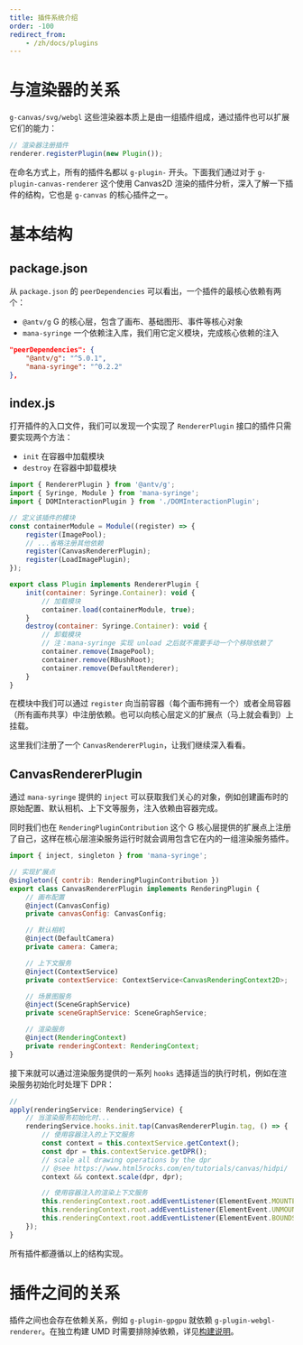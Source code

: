 ```yaml
---
title: 插件系统介绍
order: -100
redirect_from:
    - /zh/docs/plugins
---
```


# 与渲染器的关系

`g-canvas/svg/webgl` 这些渲染器本质上是由一组插件组成，通过插件也可以扩展它们的能力：

```js
// 渲染器注册插件
renderer.registerPlugin(new Plugin());
```

在命名方式上，所有的插件名都以 `g-plugin-` 开头。下面我们通过对于 `g-plugin-canvas-renderer` 这个使用 Canvas2D 渲染的插件分析，深入了解一下插件的结构，它也是 `g-canvas` 的核心插件之一。

# 基本结构

## package.json

从 `package.json` 的 `peerDependencies` 可以看出，一个插件的最核心依赖有两个：

-   `@antv/g` G 的核心层，包含了画布、基础图形、事件等核心对象
-   `mana-syringe` 一个依赖注入库，我们用它定义模块，完成核心依赖的注入

```json
"peerDependencies": {
    "@antv/g": "^5.0.1",
    "mana-syringe": "^0.2.2"
},
```

## index.js

打开插件的入口文件，我们可以发现一个实现了 `RendererPlugin` 接口的插件只需要实现两个方法：

-   `init` 在容器中加载模块
-   `destroy` 在容器中卸载模块

```js
import { RendererPlugin } from '@antv/g';
import { Syringe, Module } from 'mana-syringe';
import { DOMInteractionPlugin } from './DOMInteractionPlugin';

// 定义该插件的模块
const containerModule = Module((register) => {
    register(ImagePool);
    // ...省略注册其他依赖
    register(CanvasRendererPlugin);
    register(LoadImagePlugin);
});

export class Plugin implements RendererPlugin {
    init(container: Syringe.Container): void {
        // 加载模块
        container.load(containerModule, true);
    }
    destroy(container: Syringe.Container): void {
        // 卸载模块
        // 注：mana-syringe 实现 unload 之后就不需要手动一个个移除依赖了
        container.remove(ImagePool);
        container.remove(RBushRoot);
        container.remove(DefaultRenderer);
    }
}
```

在模块中我们可以通过 `register` 向当前容器（每个画布拥有一个）或者全局容器（所有画布共享）中注册依赖。也可以向核心层定义的扩展点（马上就会看到）上挂载。

这里我们注册了一个 `CanvasRendererPlugin`，让我们继续深入看看。

## CanvasRendererPlugin

通过 `mana-syringe` 提供的 `inject` 可以获取我们关心的对象，例如创建画布时的原始配置、默认相机、上下文等服务，注入依赖由容器完成。

同时我们也在 `RenderingPluginContribution` 这个 G 核心层提供的扩展点上注册了自己，这样在核心层渲染服务运行时就会调用包含它在内的一组渲染服务插件。

```js
import { inject, singleton } from 'mana-syringe';

// 实现扩展点
@singleton({ contrib: RenderingPluginContribution })
export class CanvasRendererPlugin implements RenderingPlugin {
    // 画布配置
    @inject(CanvasConfig)
    private canvasConfig: CanvasConfig;

    // 默认相机
    @inject(DefaultCamera)
    private camera: Camera;

    // 上下文服务
    @inject(ContextService)
    private contextService: ContextService<CanvasRenderingContext2D>;

    // 场景图服务
    @inject(SceneGraphService)
    private sceneGraphService: SceneGraphService;

    // 渲染服务
    @inject(RenderingContext)
    private renderingContext: RenderingContext;
}
```

接下来就可以通过渲染服务提供的一系列 `hooks` 选择适当的执行时机，例如在渲染服务初始化时处理下 DPR：

```js
//
apply(renderingService: RenderingService) {
    // 当渲染服务初始化时...
    renderingService.hooks.init.tap(CanvasRendererPlugin.tag, () => {
        // 使用容器注入的上下文服务
        const context = this.contextService.getContext();
        const dpr = this.contextService.getDPR();
        // scale all drawing operations by the dpr
        // @see https://www.html5rocks.com/en/tutorials/canvas/hidpi/
        context && context.scale(dpr, dpr);

        // 使用容器注入的渲染上下文服务
        this.renderingContext.root.addEventListener(ElementEvent.MOUNTED, handleMounted);
        this.renderingContext.root.addEventListener(ElementEvent.UNMOUNTED, handleUnmounted);
        this.renderingContext.root.addEventListener(ElementEvent.BOUNDS_CHANGED, handleBoundsChanged);
    });
}
```

所有插件都遵循以上的结构实现。

# 插件之间的关系

插件之间也会存在依赖关系，例如 `g-plugin-gpgpu` 就依赖 `g-plugin-webgl-renderer`。在独立构建 UMD 时需要排除掉依赖，详见[构建说明]()。
